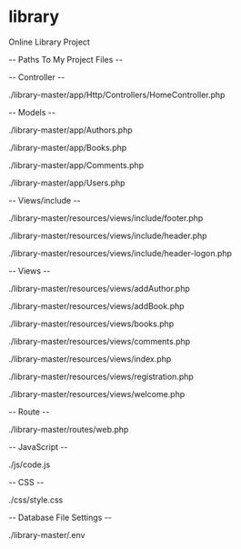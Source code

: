 # library
Online Library Project

-- Paths To My Project Files --

-- Controller --

./library-master/app/Http/Controllers/HomeController.php

-- Models --

./library-master/app/Authors.php

./library-master/app/Books.php

./library-master/app/Comments.php

./library-master/app/Users.php

-- Views/include --

./library-master/resources/views/include/footer.php

./library-master/resources/views/include/header.php

./library-master/resources/views/include/header-logon.php

-- Views --

./library-master/resources/views/addAuthor.php

./library-master/resources/views/addBook.php

./library-master/resources/views/books.php

./library-master/resources/views/comments.php

./library-master/resources/views/index.php

./library-master/resources/views/registration.php

./library-master/resources/views/welcome.php

-- Route --

./library-master/routes/web.php

-- JavaScript --

./js/code.js

-- CSS --

./css/style.css

-- Database File Settings --

./library-master/.env


